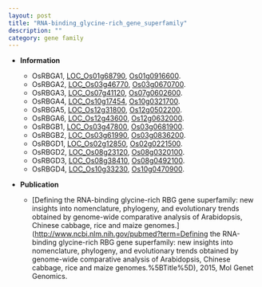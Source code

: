 ```yaml
---
layout: post
title: "RNA-binding_glycine-rich_gene_superfamily"
description: ""
category: gene family
---
```


* **Information**  
    + OsRBGA1, [LOC_Os01g68790](http://rice.uga.edu/cgi-bin/ORF_infopage.cgi?orf=LOC_Os01g68790), [Os01g0916600](http://rapdb.dna.affrc.go.jp/viewer/gbrowse_details/irgsp1?name=Os01g0916600).
    + OsRBGA2, [LOC_Os03g46770](http://rice.uga.edu/cgi-bin/ORF_infopage.cgi?orf=LOC_Os03g46770), [Os03g0670700](http://rapdb.dna.affrc.go.jp/viewer/gbrowse_details/irgsp1?name=Os03g0670700).
    + OsRBGA3, [LOC_Os07g41120](http://rice.uga.edu/cgi-bin/ORF_infopage.cgi?orf=LOC_Os07g41120), [Os07g0602600](http://rapdb.dna.affrc.go.jp/viewer/gbrowse_details/irgsp1?name=Os07g0602600).
    + OsRBGA4, [LOC_Os10g17454](http://rice.uga.edu/cgi-bin/ORF_infopage.cgi?orf=LOC_Os10g17454), [Os10g0321700](http://rapdb.dna.affrc.go.jp/viewer/gbrowse_details/irgsp1?name=Os10g0321700).
    + OsRBGA5, [LOC_Os12g31800](http://rice.uga.edu/cgi-bin/ORF_infopage.cgi?orf=LOC_Os12g31800), [Os12g0502200](http://rapdb.dna.affrc.go.jp/viewer/gbrowse_details/irgsp1?name=Os12g0502200).
    + OsRBGA6, [LOC_Os12g43600](http://rice.uga.edu/cgi-bin/ORF_infopage.cgi?orf=LOC_Os12g43600), [Os12g0632000](http://rapdb.dna.affrc.go.jp/viewer/gbrowse_details/irgsp1?name=Os12g0632000).
    + OsRBGB1, [LOC_Os03g47800](http://rice.uga.edu/cgi-bin/ORF_infopage.cgi?orf=LOC_Os03g47800), [Os03g0681900](http://rapdb.dna.affrc.go.jp/viewer/gbrowse_details/irgsp1?name=Os03g0681900).
    + OsRBGB2, [LOC_Os03g61990](http://rice.uga.edu/cgi-bin/ORF_infopage.cgi?orf=LOC_Os03g61990), [Os03g0836200](http://rapdb.dna.affrc.go.jp/viewer/gbrowse_details/irgsp1?name=Os03g0836200).
    + OsRBGD1, [LOC_Os02g12850](http://rice.uga.edu/cgi-bin/ORF_infopage.cgi?orf=LOC_Os02g12850), [Os02g0221500](http://rapdb.dna.affrc.go.jp/viewer/gbrowse_details/irgsp1?name=Os02g0221500).
    + OsRBGD2, [LOC_Os08g23120](http://rice.uga.edu/cgi-bin/ORF_infopage.cgi?orf=LOC_Os08g23120), [Os08g0320100](http://rapdb.dna.affrc.go.jp/viewer/gbrowse_details/irgsp1?name=Os08g0320100).
    + OsRBGD3, [LOC_Os08g38410](http://rice.uga.edu/cgi-bin/ORF_infopage.cgi?orf=LOC_Os08g38410), [Os08g0492100](http://rapdb.dna.affrc.go.jp/viewer/gbrowse_details/irgsp1?name=Os08g0492100).
    + OsRBGD4, [LOC_Os10g33230](http://rice.uga.edu/cgi-bin/ORF_infopage.cgi?orf=LOC_Os10g33230), [Os10g0470900](http://rapdb.dna.affrc.go.jp/viewer/gbrowse_details/irgsp1?name=Os10g0470900).

* **Publication**  
    + [Defining the RNA-binding glycine-rich RBG gene superfamily: new insights into nomenclature, phylogeny, and evolutionary trends obtained by genome-wide comparative analysis of Arabidopsis, Chinese cabbage, rice and maize genomes.](http://www.ncbi.nlm.nih.gov/pubmed?term=Defining the RNA-binding glycine-rich RBG gene superfamily: new insights into nomenclature, phylogeny, and evolutionary trends obtained by genome-wide comparative analysis of Arabidopsis, Chinese cabbage, rice and maize genomes.%5BTitle%5D), 2015, Mol Genet Genomics.


